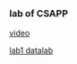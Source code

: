 ### lab of CSAPP 

[video](https://www.bilibili.com/video/av31289365?from=search&seid=14559085992611825832)

[lab1 datalab](http://csapp.cs.cmu.edu/3e/datalab-handout.tar)